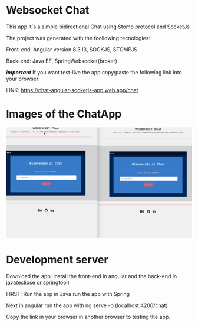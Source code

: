 # Websocket Chat
This app it´s a simple bidirectional Chat using Stomp protocol and SocketJs

The project was generated with the foollowing tecnologies: 

Front-end: Angular version 8.3.13, SOCKJS, STOMPJS

Back-end: Java EE, SpringWebsocket(broker)

***important***
If you want test-live the app copy/paste the following link into your browser:

LINK: https://chat-angular-socketjs-app.web.app/chat


# Images of the ChatApp
![](showcase/apirest_java_spring_angular.gif)



# Development server
Download the app: install the front-end in angular and the back-end in java(eclipse or springtool)

FIRST:
Run the app in Java run the app with Spring

Next in angular run the app with ng serve -o (localhost:4200/chat)

Copy the link in your browser in another browser to testing the app.

